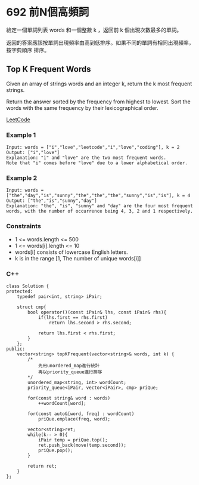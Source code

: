 # 692  前N個高頻詞

給定一個單詞列表 words 和一個整數 k ，返回前 k 個出現次數最多的單詞。

返回的答案應該按單詞出現頻率由高到低排序。如果不同的單詞有相同出現頻率， 按字典順序 排序。

##    Top K Frequent Words

Given an array of strings words and an integer k, return the k most frequent strings.

Return the answer sorted by the frequency from highest to lowest. Sort the words with the same frequency by their lexicographical order.

[LeetCode](https://leetcode.cn/problems/top-k-frequent-words/)


### Example 1

```
Input: words = ["i","love","leetcode","i","love","coding"], k = 2
Output: ["i","love"]
Explanation: "i" and "love" are the two most frequent words.
Note that "i" comes before "love" due to a lower alphabetical order.
```

### Example 2

```
Input: words = ["the","day","is","sunny","the","the","the","sunny","is","is"], k = 4
Output: ["the","is","sunny","day"]
Explanation: "the", "is", "sunny" and "day" are the four most frequent words, with the number of occurrence being 4, 3, 2 and 1 respectively.
```



### Constraints

* 1 <= words.length <= 500
* 1 <= words[i].length <= 10
* words[i] consists of lowercase English letters.
* k is in the range [1, The number of unique words[i]]


### C++ 
```
class Solution {
protected:
    typedef pair<int, string> iPair;
    
    struct cmp{
        bool operator()(const iPair& lhs, const iPair& rhs){
            if(lhs.first == rhs.first)
                return lhs.second > rhs.second;

            return lhs.first < rhs.first;
        }
    };
public:
    vector<string> topKFrequent(vector<string>& words, int k) {
        /*
            先用unordered_map進行統計
            再以priority_queue進行排序
        */        
        unordered_map<string, int> wordCount;
        priority_queue<iPair, vector<iPair>, cmp> priQue;

        for(const string& word : words)
            ++wordCount[word];
        
        for(const auto&[word, freq] : wordCount)
            priQue.emplace(freq, word);

        vector<string>ret;
        while(k-- > 0){
            iPair temp = priQue.top();
            ret.push_back(move(temp.second));
            priQue.pop();
        }       

        return ret;
    }
};
```
